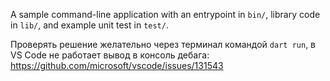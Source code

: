 A sample command-line application with an entrypoint in `bin/`, library code
in `lib/`, and example unit test in `test/`.

Проверять решение желательно через терминал командой `dart run`,
в VS Code не работает вывод в консоль дебага: https://github.com/microsoft/vscode/issues/131543
